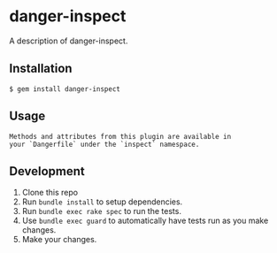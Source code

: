 # danger-inspect

A description of danger-inspect.

## Installation

    $ gem install danger-inspect

## Usage

    Methods and attributes from this plugin are available in
    your `Dangerfile` under the `inspect` namespace.

## Development

1. Clone this repo
2. Run `bundle install` to setup dependencies.
3. Run `bundle exec rake spec` to run the tests.
4. Use `bundle exec guard` to automatically have tests run as you make changes.
5. Make your changes.
